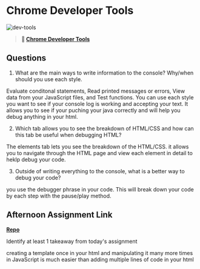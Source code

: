 # Chrome Developer Tools

![dev-tools](https://bcw.blob.core.windows.net/public/img/lesson-images/4571780153354770)

> **📖 [Chrome Developer Tools](https://codeworksacademy.com/fs-student-guide/resources/wk2/03-Chrome-Dev-Tools)**

## Questions

1. What are the main ways to write information to the console? Why/when should you use each style.

Evaluate conditonal statements, Read printed messages or errors, View data from your JavaScript files, and Test functions.  You can use each style you want to see if your console log is working and accepting your text.  It allows you to see if your puching your java correctly and will help you debug anything in your html.

2. Which tab allows you to see the breakdown of HTML/CSS and how can this tab be useful when debugging HTML?

The elements tab lets you see the breakdown of the HTML/CSS.  it allows you to navigate through the HTML page and view each element in detail to heklp debug your code.

3. Outside of writing everything to the console, what is a better way to debug your code?

you use the debugger phrase in your code.  This will break down your code by each step with the pause/play method.

## Afternoon Assignment Link

**[Repo](https://github.com/tberry019/IceCreamParlor)**

Identify at least 1 takeaway from today's assignment

creating a template once in your html and manipulating it many more times in JavaScript is much easier than adding multiple lines of code in your html